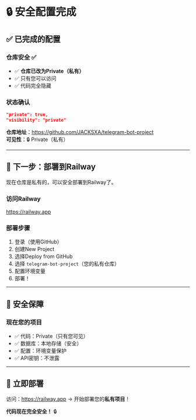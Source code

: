 # 🔒 安全配置完成

## ✅ 已完成的配置

### 仓库安全 ✅
- ✅ **仓库已改为Private（私有）**
- ✅ 只有您可以访问
- ✅ 代码完全隐藏

### 状态确认
```json
"private": true,
"visibility": "private"
```

**仓库地址**：https://github.com/JACKSXA/telegram-bot-project  
**可见性**：🔒 Private（私有）

---

## 🎯 下一步：部署到Railway

现在仓库是私有的，可以安全部署到Railway了。

### 访问Railway
https://railway.app

### 部署步骤
1. 登录（使用GitHub）
2. 创建New Project
3. 选择Deploy from GitHub
4. 选择 `telegram-bot-project`（您的私有仓库）
5. 配置环境变量
6. 部署！

---

## 🔐 安全保障

### 现在您的项目
- ✅ 代码：Private（只有您可见）
- ✅ 数据库：本地存储（安全）
- ✅ 配置：环境变量保护
- ✅ API密钥：不泄露

---

## 🚀 立即部署

访问：https://railway.app → 开始部署您的**私有项目**！

**代码现在完全安全！** 🔒


